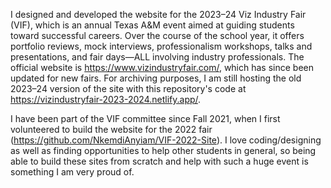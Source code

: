 I designed and developed the website for the 2023–24 Viz Industry Fair (VIF), which is an annual Texas A&M event aimed at guiding students toward successful careers.
Over the course of the school year, it offers portfolio reviews, mock interviews, professionalism workshops, talks and presentations, and fair days—ALL involving industry professionals.
The official website is https://www.vizindustryfair.com/, which has since been updated for new fairs. For archiving purposes, I am still hosting the old 2023–24 version of the site with this repository's code at https://vizindustryfair-2023-2024.netlify.app/.

I have been part of the VIF committee since Fall 2021, when I first volunteered to build the website for the 2022 fair (https://github.com/NkemdiAnyiam/VIF-2022-Site). I love coding/designing as well as finding opportunities to help other students in general, so being able to build these sites from scratch and help with such a huge event is something I am very proud of.
